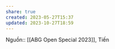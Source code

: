 ```yaml
---
share: true
created: 2023-05-27T15:37
updated: 2023-10-27T18:59
---
```

Nguồn:: [[ABG Open Special 2023]], Tiến
